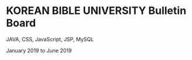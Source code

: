 # KOREAN BIBLE UNIVERSITY Bulletin Board

 JAVA, CSS, JavaScript, JSP, MySQL

January 2019 to June 2019
